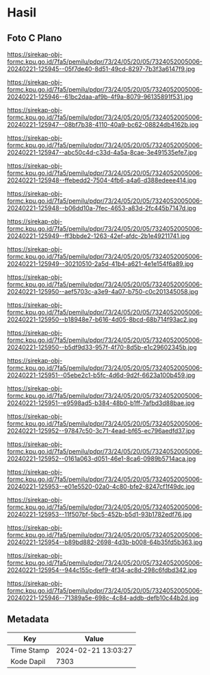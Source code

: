 # Hasil

## Foto C Plano

https://sirekap-obj-formc.kpu.go.id/7fa5/pemilu/pdpr/73/24/05/20/05/7324052005006-20240221-125945--05f7de40-8d51-49cd-8297-7b3f3a6147f9.jpg

https://sirekap-obj-formc.kpu.go.id/7fa5/pemilu/pdpr/73/24/05/20/05/7324052005006-20240221-125946--61bc2daa-af9b-4f9a-8079-96135891f531.jpg

https://sirekap-obj-formc.kpu.go.id/7fa5/pemilu/pdpr/73/24/05/20/05/7324052005006-20240221-125947--08bf7b38-4110-40a9-bc62-08824db4162b.jpg

https://sirekap-obj-formc.kpu.go.id/7fa5/pemilu/pdpr/73/24/05/20/05/7324052005006-20240221-125947--abc50c4d-c33d-4a5a-8cae-3e491535efe7.jpg

https://sirekap-obj-formc.kpu.go.id/7fa5/pemilu/pdpr/73/24/05/20/05/7324052005006-20240221-125948--ffebedd2-7504-4fb6-a4a6-d388edeee414.jpg

https://sirekap-obj-formc.kpu.go.id/7fa5/pemilu/pdpr/73/24/05/20/05/7324052005006-20240221-125948--b06dd10a-7fec-4653-a83d-2fc445b7147d.jpg

https://sirekap-obj-formc.kpu.go.id/7fa5/pemilu/pdpr/73/24/05/20/05/7324052005006-20240221-125949--ff3bbde2-1263-42ef-afdc-2b1e49211741.jpg

https://sirekap-obj-formc.kpu.go.id/7fa5/pemilu/pdpr/73/24/05/20/05/7324052005006-20240221-125949--30210510-2a5d-41b4-a621-4e1e154f6a89.jpg

https://sirekap-obj-formc.kpu.go.id/7fa5/pemilu/pdpr/73/24/05/20/05/7324052005006-20240221-125950--aef5703c-a3e9-4a07-b750-c0c201345058.jpg

https://sirekap-obj-formc.kpu.go.id/7fa5/pemilu/pdpr/73/24/05/20/05/7324052005006-20240221-125950--b18948e7-b616-4d05-8bcd-68b714f93ac2.jpg

https://sirekap-obj-formc.kpu.go.id/7fa5/pemilu/pdpr/73/24/05/20/05/7324052005006-20240221-125950--b5df9d33-957f-4f70-8d5b-e1c29602345b.jpg

https://sirekap-obj-formc.kpu.go.id/7fa5/pemilu/pdpr/73/24/05/20/05/7324052005006-20240221-125951--05ebe2c1-b5fc-4d6d-9d2f-6623a100b459.jpg

https://sirekap-obj-formc.kpu.go.id/7fa5/pemilu/pdpr/73/24/05/20/05/7324052005006-20240221-125951--e9598ad5-b384-48b0-b1ff-7afbd3d88bae.jpg

https://sirekap-obj-formc.kpu.go.id/7fa5/pemilu/pdpr/73/24/05/20/05/7324052005006-20240221-125952--97847c50-3c71-4ead-bf65-ec796aedfd37.jpg

https://sirekap-obj-formc.kpu.go.id/7fa5/pemilu/pdpr/73/24/05/20/05/7324052005006-20240221-125952--0161a063-d051-46e1-8ca6-0989b5714aca.jpg

https://sirekap-obj-formc.kpu.go.id/7fa5/pemilu/pdpr/73/24/05/20/05/7324052005006-20240221-125953--e01e5520-02a0-4c80-bfe2-8247cf1f49dc.jpg

https://sirekap-obj-formc.kpu.go.id/7fa5/pemilu/pdpr/73/24/05/20/05/7324052005006-20240221-125953--11f507bf-5bc5-452b-b5d1-93b1782edf76.jpg

https://sirekap-obj-formc.kpu.go.id/7fa5/pemilu/pdpr/73/24/05/20/05/7324052005006-20240221-125954--b89bd882-2698-4d3b-b008-64b35fd5b363.jpg

https://sirekap-obj-formc.kpu.go.id/7fa5/pemilu/pdpr/73/24/05/20/05/7324052005006-20240221-125954--944c155c-6ef9-4f34-ac8d-298c6fdbd342.jpg

https://sirekap-obj-formc.kpu.go.id/7fa5/pemilu/pdpr/73/24/05/20/05/7324052005006-20240221-125946--71389a5e-698c-4c84-addb-defb10c44b2d.jpg


## Metadata

| Key        | Value               |
| ---------- | ------------------- |
| Time Stamp | 2024-02-21 13:03:27 |
| Kode Dapil | 7303                |



